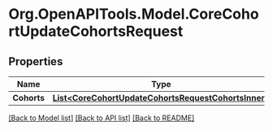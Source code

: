 # Org.OpenAPITools.Model.CoreCohortUpdateCohortsRequest

## Properties

Name | Type | Description | Notes
------------ | ------------- | ------------- | -------------
**Cohorts** | [**List&lt;CoreCohortUpdateCohortsRequestCohortsInner&gt;**](CoreCohortUpdateCohortsRequestCohortsInner.md) |  | 

[[Back to Model list]](../README.md#documentation-for-models) [[Back to API list]](../README.md#documentation-for-api-endpoints) [[Back to README]](../README.md)

